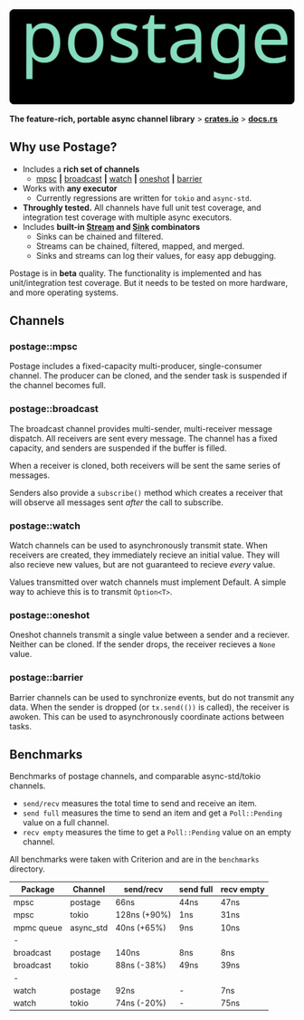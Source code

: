 <img width=950 src="./readme/postage-banner.svg">

**The feature-rich, portable async channel library** \> **[crates.io](https://crates.io/crates/postage)** \> **[docs.rs](https://docs.rs/postage/)**

## Why use Postage?
- Includes a **rich set of channels**
  - [mpsc](https://docs.rs/postage/latest/postage/mpsc/index.html) 
  **|** [broadcast](https://docs.rs/postage/latest/postage/broadcast/index.html) 
  **|** [watch](https://docs.rs/postage/latest/postage/watch/index.html) 
  **|** [oneshot](https://docs.rs/postage/latest/postage/oneshot/index.html) 
  **|** [barrier](https://docs.rs/postage/latest/postage/barrier/index.html)
- Works with **any executor**
  - Currently regressions are written for `tokio` and `async-std`.
- **Throughly tested.**  All channels have full unit test coverage, and integration test coverage with multiple async executors.
- Includes **built-in [Stream](https://docs.rs/postage/latest/postage/stream/trait.Stream.html) and [Sink](https://docs.rs/postage/latest/postage/sink/trait.Sink.html) combinators**
  - Sinks can be chained and filtered.
  - Streams can be chained, filtered, mapped, and merged.
  - Sinks and streams can log their values, for easy app debugging.

Postage is in **beta** quality.  The functionality is implemented and has unit/integration test coverage.  But it needs to be tested on more hardware, and more operating systems.

## Channels
### postage::mpsc
Postage includes a fixed-capacity multi-producer, single-consumer channel.  The producer can be cloned, and the sender task is suspended if the channel becomes full.

### postage::broadcast
The broadcast channel provides multi-sender, multi-receiver message dispatch.  All receivers are sent every message.  The channel has a fixed capacity, and senders are suspended if the buffer is filled.

When a receiver is cloned, both receivers will be sent the same series of messages.

Senders also provide a `subscribe()` method which creates a receiver that will observe all messages sent *after* the call to subscribe.

### postage::watch
Watch channels can be used to asynchronously transmit state.  When receivers are created, they immediately recieve an initial value.  They will also recieve new values, but are not guaranteed to recieve *every* value.

Values transmitted over watch channels must implement Default.  A simple way to achieve this is to transmit `Option<T>`.

### postage::oneshot
Oneshot channels transmit a single value between a sender and a reciever.  Neither can be cloned.  If the sender drops, the receiver recieves a `None` value.

### postage::barrier
Barrier channels can be used to synchronize events, but do not transmit any data.  When the sender is dropped (or `tx.send(())` is called), the receiver is awoken.  This can be used to asynchronously coordinate actions between tasks.

## Benchmarks
Benchmarks of postage channels, and comparable async-std/tokio channels. 

- `send/recv` measures the total time to send and receive an item.
- `send full` measures the time to send an item and get a `Poll::Pending` value on a full channel.
- `recv empty` measures the time to get a `Poll::Pending` value on an empty channel.

All benchmarks were taken with Criterion and are in the `benchmarks` directory.

| Package    | Channel   | send/recv    | send full | recv empty |
| ---------- | --------- | ------------ | --------- | ---------- |
| mpsc       | postage   | 66ns         | 44ns      | 47ns       |
| mpsc       | tokio     | 128ns (+90%) | 1ns       | 31ns       |
| mpmc queue | async_std | 40ns (+65%)  | 9ns       | 10ns       |
| -          |           |              |           |            |
| broadcast  | postage   | 140ns        | 8ns       | 8ns        |
| broadcast  | tokio     | 88ns (-38%)  | 49ns      | 39ns       |
| -          |           |              |           |            |
| watch      | postage   | 92ns         | -         | 7ns        |
| watch      | tokio     | 74ns (-20%)  | -         | 75ns       |
